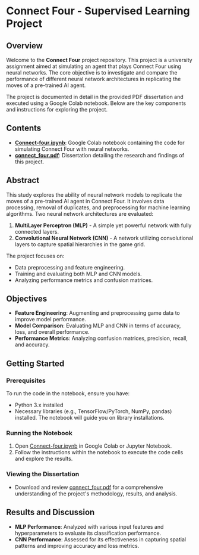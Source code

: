 # Connect Four - Supervised Learning Project

## Overview

Welcome to the **Connect Four** project repository. This project is a university assignment aimed at simulating an agent that plays Connect Four using neural networks. The core objective is to investigate and compare the performance of different neural network architectures in replicating the moves of a pre-trained AI agent.

The project is documented in detail in the provided PDF dissertation and executed using a Google Colab notebook. Below are the key components and instructions for exploring the project.

## Contents

- **[Connect-four.ipynb](Connect-four.ipynb)**: Google Colab notebook containing the code for simulating Connect Four with neural networks.
- **[connect_four.pdf](connect_four.pdf)**: Dissertation detailing the research and findings of this project.

## Abstract

This study explores the ability of neural network models to replicate the moves of a pre-trained AI agent in Connect Four. It involves data processing, removal of duplicates, and preprocessing for machine learning algorithms. Two neural network architectures are evaluated:

1. **MultiLayer Perceptron (MLP)** - A simple yet powerful network with fully connected layers.
2. **Convolutional Neural Network (CNN)** - A network utilizing convolutional layers to capture spatial hierarchies in the game grid.

The project focuses on:
- Data preprocessing and feature engineering.
- Training and evaluating both MLP and CNN models.
- Analyzing performance metrics and confusion matrices.

## Objectives

- **Feature Engineering**: Augmenting and preprocessing game data to improve model performance.
- **Model Comparison**: Evaluating MLP and CNN in terms of accuracy, loss, and overall performance.
- **Performance Metrics**: Analyzing confusion matrices, precision, recall, and accuracy.

## Getting Started

### Prerequisites

To run the code in the notebook, ensure you have:
- Python 3.x installed
- Necessary libraries (e.g., TensorFlow/PyTorch, NumPy, pandas) installed. The notebook will guide you on library installations.

### Running the Notebook

1. Open [Connect-four.ipynb](Connect-four.ipynb) in Google Colab or Jupyter Notebook.
2. Follow the instructions within the notebook to execute the code cells and explore the results.

### Viewing the Dissertation

- Download and review [connect_four.pdf](connect_four.pdf) for a comprehensive understanding of the project's methodology, results, and analysis.

## Results and Discussion

- **MLP Performance**: Analyzed with various input features and hyperparameters to evaluate its classification performance.
- **CNN Performance**: Assessed for its effectiveness in capturing spatial patterns and improving accuracy and loss metrics.
